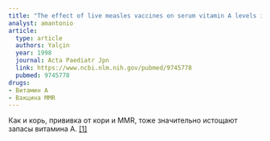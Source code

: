 ```yaml
---
title: "The effect of live measles vaccines on serum vitamin A levels in healthy children"
analyst: amantonio
article:
  type: article
  authors: Yalçin
  year: 1998
  journal: Acta Paediatr Jpn
  link: https://www.ncbi.nlm.nih.gov/pubmed/9745778
  pubmed: 9745778
drugs:
- Витамин A
- Вакцина MMR
---
```


Как и корь, прививка от кори и МMR, тоже значительно истощают запасы витамина А. [[1]](https://www.ncbi.nlm.nih.gov/pubmed/10462357)
